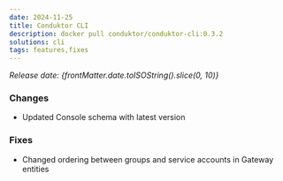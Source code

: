 ```yaml
---
date: 2024-11-25
title: Conduktor CLI
description: docker pull conduktor/conduktor-cli:0.3.2
solutions: cli
tags: features,fixes
---
```


*Release date: {frontMatter.date.toISOString().slice(0, 10)}*

### Changes
- Updated Console schema with latest version

### Fixes
- Changed ordering between groups and service accounts in Gateway entities